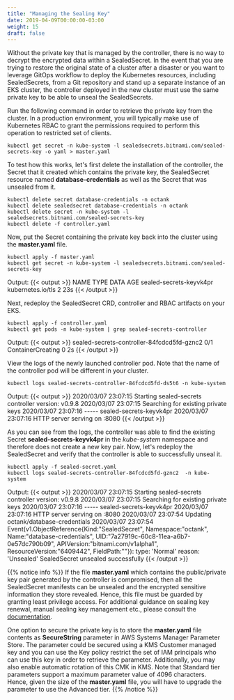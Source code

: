 ```yaml
---
title: "Managing the Sealing Key"
date: 2019-04-09T00:00:00-03:00
weight: 15
draft: false
---
```


Without the private key that is managed by the controller, there is no way to decrypt the encrypted data within a SealedSecret. In the event that you are trying to restore the original state of a cluster after a disaster or you want to leverage GitOps workflow to deploy the Kubernetes resources, including SealedSecrets, from a Git repository and stand up a separate instance of an EKS cluster, the controller deployed in the new cluster must use the same private key to be able to unseal the SealedSecrets. 

Run the following command in order to retrieve the private key from the cluster. In a production environment, you will typically make use of Kubernetes RBAC to grant the permissions required to perform this operation to restricted set of clients.
```
kubectl get secret -n kube-system -l sealedsecrets.bitnami.com/sealed-secrets-key -o yaml > master.yaml
```

To test how this works, let's first delete the installation of the controller, the Secret that it created which contains the private key, the SealedSecret resource named **database-credentials** as well as the Secret that was unsealed from it.
```
kubectl delete secret database-credentials -n octank
kubectl delete sealedsecret database-credentials -n octank
kubectl delete secret -n kube-system -l sealedsecrets.bitnami.com/sealed-secrets-key
kubectl delete -f controller.yaml 
```

Now, put the Secret containing the private key back into the cluster using the **master.yaml** file.
```
kubectl apply -f master.yaml 
kubectl get secret -n kube-system -l sealedsecrets.bitnami.com/sealed-secrets-key
```
Output:
{{< output >}}
NAME                      TYPE                DATA   AGE
sealed-secrets-keyvk4pr   kubernetes.io/tls   2      23s
{{< /output >}}


Next, redeploy the SealedSecret CRD, controller and RBAC artifacts on your EKS.
```
kubectl apply -f controller.yaml
kubectl get pods -n kube-system | grep sealed-secrets-controller
```
Output:
{{< output >}}
sealed-secrets-controller-84fcdcd5fd-gznc2            0/1     ContainerCreating   0          2s
{{< /output >}}

View the logs of the newly launched controller pod. Note that the name of the controller pod will be different in your cluster.
```
kubectl logs sealed-secrets-controller-84fcdcd5fd-ds5t6 -n kube-system
```

Output:
{{< output >}}
2020/03/07 23:07:15 Starting sealed-secrets controller version: v0.9.8
2020/03/07 23:07:15 Searching for existing private keys
2020/03/07 23:07:16 ----- sealed-secrets-keyvk4pr
2020/03/07 23:07:16 HTTP server serving on :8080
{{< /output >}}

As you can see from the logs, the controller was able to find the existing Secret **sealed-secrets-keyvk4pr** in the *kube-system* namespace and therefore does not create a new key pair. Now, let's redeploy the SealedSecret and verify that the controller is able to successfully unseal it.
```
kubectl apply -f sealed-secret.yaml 
kubectl logs sealed-secrets-controller-84fcdcd5fd-gznc2  -n kube-system
```

Output:
{{< output >}}
2020/03/07 23:07:15 Starting sealed-secrets controller version: v0.9.8
2020/03/07 23:07:15 Searching for existing private keys
2020/03/07 23:07:16 ----- sealed-secrets-keyvk4pr
2020/03/07 23:07:16 HTTP server serving on :8080
2020/03/07 23:07:54 Updating octank/database-credentials
2020/03/07 23:07:54 Event(v1.ObjectReference{Kind:"SealedSecret", Namespace:"octank", Name:"database-credentials", UID:"7a27919c-60c8-11ea-a6b7-0e57dc790b09", APIVersion:"bitnami.com/v1alpha1", ResourceVersion:"6409442", FieldPath:""}): type: 'Normal' reason: 'Unsealed' SealedSecret unsealed successfully
{{< /output >}}

{{% notice info %}}
If the file **master.yaml** which contains the public/private key pair generated by the controller is compromised, then all the SealedSecret manifests can be unsealed and the encrypted sensitive information they store revealed. Hence, this file must be guarded by granting least privilege access. For additional guidance on sealing key renewal, manual sealing key management etc., please consult the [documentation](https://github.com/bitnami-labs/sealed-secrets#secret-rotation).

One option to secure the private key is to store the **master.yaml** file contents as **SecureString** parameter in AWS Systems Manager Parameter Store. The parameter could be secured using a KMS Customer managed key and you can use the Key policy restrict the set of IAM principals who can use this key in order to retrieve the parameter. Additionally, you may also enable automatic rotation of this CMK in KMS. Note that Standard tier parameters support a maximum parameter value of 4096 characters. Hence, given the size of the **master.yaml** file, you will have to upgrade the parameter to use the Advanced tier.
{{% /notice %}}
